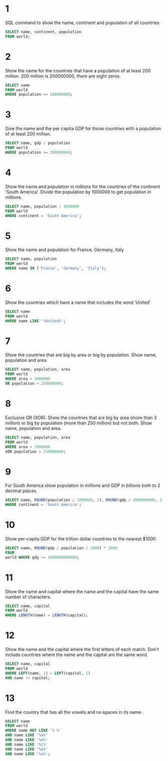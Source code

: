 # 1

SQL command to show the name, continent and population of all countries.

```sql
SELECT name, continent, population
FROM world;
```

# 2

Show the name for the countries that have a population of at least 200 million. 200 million is 200000000, there are eight zeros.

```sql
SELECT name
FROM world
WHERE population >= 200000000;
```

# 3

Give the name and the per capita GDP for those countries with a population of at least 200 million.

```sql
SELECT name, gdp / population
FROM world
WHERE population >= 200000000;
```

# 4

Show the name and population in millions for the countries of the continent 'South America'. Divide the population by 1000000 to get population in millions.

```sql
SELECT name, population / 1000000
FROM world
WHERE continent = 'South America';
```

# 5

Show the name and population for France, Germany, Italy

```sql
SELECT name, population
FROM world
WHERE name IN ('France', 'Germany', 'Italy');
```

# 6

Show the countries which have a name that includes the word 'United'

```sql
SELECT name
FROM world
WHERE name LIKE '%United%';
```

# 7

Show the countries that are big by area or big by population. Show name, population and area.

```sql
SELECT name, population, area
FROM world
WHERE area > 3000000
OR population > 250000000;
```

# 8

Exclusive OR (XOR). Show the countries that are big by area (more than 3 million) or big by population (more than 250 million) but not both. Show name, population and area.

```sql
SELECT name, population, area
FROM world
WHERE area > 3000000
XOR population > 250000000;
```

# 9

For South America show population in millions and GDP in billions both to 2 decimal places.

```sql
SELECT name, ROUND(population / 1000000, 2), ROUND(gdp / 1000000000, 2) FROM world
WHERE continent = 'South America';
```

# 10

Show per-capita GDP for the trillion dollar countries to the nearest $1000.

```sql
SELECT name, ROUND(gdp / population / 1000) * 1000
FROM
world WHERE gdp >= 1000000000000;
```

# 11

Show the name and capital where the name and the capital have the same number of characters.

```sql
SELECT name, capital
FROM world
WHERE LENGTH(name) = LENGTH(capital);
```

# 12

Show the name and the capital where the first letters of each match. Don't include countries where the name and the capital are the same word.

```sql
SELECT name, capital
FROM world
WHERE LEFT(name, 1) = LEFT(capital, 1)
AND name != capital;
```

# 13

Find the country that has all the vowels and no spaces in its name.

```sql
SELECT name
FROM world
WHERE name NOT LIKE '% %'
AND name LIKE '%a%'
AND name LIKE '%e%'
AND name LIKE '%i%'
AND name LIKE '%o%'
AND name LIKE '%u%';
```
